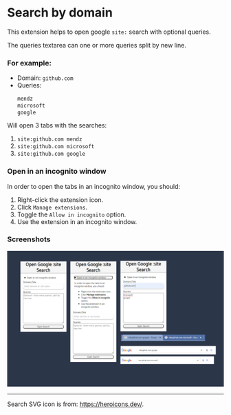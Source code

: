 # Search by domain

This extension helps to open google `site:` search with optional queries.

The queries textarea can one or more queries split by new line.

### For example:

- Domain: `github.com`
- Queries: 
    ```
    mendz
    microsoft
    google
    ```

Will open 3 tabs with the searches:
1. `site:github.com mendz`
2. `site:github.com microsoft`
3. `site:github.com google`

### Open in an incognito window
In order to open the tabs in an incognito window, you should:

1. Right-click the extension icon.
2. Click `Manage extensions`.
3. Toggle the `Allow in incognito` option.
4. Use the extension in an incognito window.

### Screenshots
![screenshot](./images/screenshot.png)

---

Search SVG icon is from: https://heroicons.dev/.